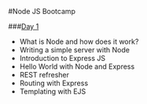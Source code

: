 #Node JS Bootcamp

###[Day 1](day_one/)
- What is Node and how does it work?
- Writing a simple server with Node
- Introduction to Express JS
- Hello World with Node and Express
- REST refresher
- Routing with Express
- Templating with EJS